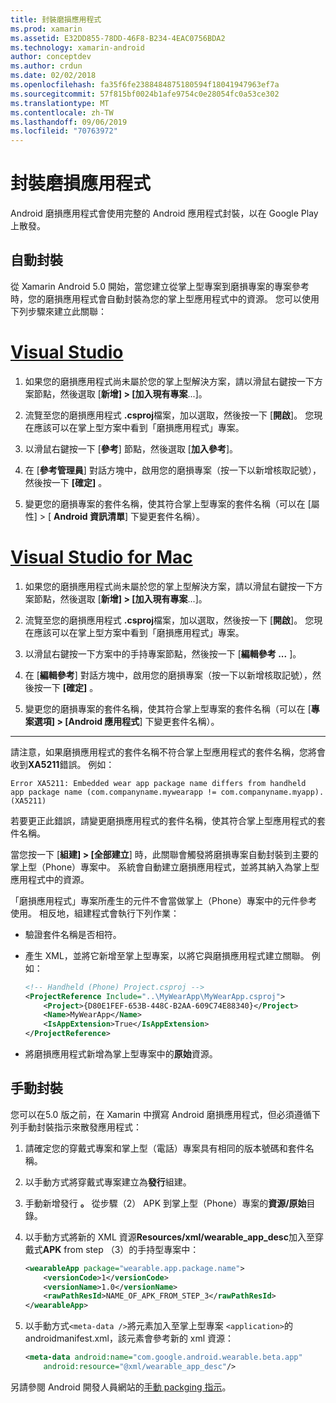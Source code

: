 ```yaml
---
title: 封裝磨損應用程式
ms.prod: xamarin
ms.assetid: E32DD855-78DD-46F8-B234-4EAC0756BDA2
ms.technology: xamarin-android
author: conceptdev
ms.author: crdun
ms.date: 02/02/2018
ms.openlocfilehash: fa35f6fe2388484875180594f18041947963ef7a
ms.sourcegitcommit: 57f815bf0024b1afe9754c0e28054fc0a53ce302
ms.translationtype: MT
ms.contentlocale: zh-TW
ms.lasthandoff: 09/06/2019
ms.locfileid: "70763972"
---
```

# <a name="packaging-wear-apps"></a>封裝磨損應用程式

Android 磨損應用程式會使用完整的 Android 應用程式封裝，以在 Google Play 上散發。 

## <a name="automatic-packaging"></a>自動封裝

從 Xamarin Android 5.0 開始，當您建立從掌上型專案到磨損專案的專案參考時，您的磨損應用程式會自動封裝為您的掌上型應用程式中的資源。 您可以使用下列步驟來建立此關聯： 

# <a name="visual-studiotabwindows"></a>[Visual Studio](#tab/windows)

1. 如果您的磨損應用程式尚未屬於您的掌上型解決方案，請以滑鼠右鍵按一下方案節點，然後選取 [**新增] > [加入現有專案**...]。

2. 流覽至您的磨損應用程式 **.csproj**檔案，加以選取，然後按一下 [**開啟**]。 您現在應該可以在掌上型方案中看到「磨損應用程式」專案。

3. 以滑鼠右鍵按一下 [**參考**] 節點，然後選取 [**加入參考**]。

4. 在 [**參考管理員**] 對話方塊中，啟用您的磨損專案（按一下以新增核取記號），然後按一下 **[確定]** 。

5. 變更您的磨損專案的套件名稱，使其符合掌上型專案的套件名稱（可以在 [屬性] > [ **Android 資訊清單**] 下變更套件名稱）。

# <a name="visual-studio-for-mactabmacos"></a>[Visual Studio for Mac](#tab/macos)

1. 如果您的磨損應用程式尚未屬於您的掌上型解決方案，請以滑鼠右鍵按一下方案節點，然後選取 [**新增] > [加入現有專案**...]。

2. 流覽至您的磨損應用程式 **.csproj**檔案，加以選取，然後按一下 [**開啟**]。 您現在應該可以在掌上型方案中看到「磨損應用程式」專案。

3. 以滑鼠右鍵按一下方案中的手持專案節點，然後按一下 [**編輯參考 ...** ]。

4. 在 [**編輯參考**] 對話方塊中，啟用您的磨損專案（按一下以新增核取記號），然後按一下 **[確定]** 。

5. 變更您的磨損專案的套件名稱，使其符合掌上型專案的套件名稱（可以在 [**專案選項] > [Android 應用程式**] 下變更套件名稱）。

-----

請注意，如果磨損應用程式的套件名稱不符合掌上型應用程式的套件名稱，您將會收到**XA5211**錯誤。 例如：

```shell
Error XA5211: Embedded wear app package name differs from handheld 
app package name (com.companyname.mywearapp != com.companyname.myapp). (XA5211)
```

若要更正此錯誤，請變更磨損應用程式的套件名稱，使其符合掌上型應用程式的套件名稱。

當您按一下 [**組建] > [全部建立**] 時，此關聯會觸發將磨損專案自動封裝到主要的掌上型（Phone）專案中。 系統會自動建立磨損應用程式，並將其納入為掌上型應用程式中的資源。

「磨損應用程式」專案所產生的元件不會當做掌上（Phone）專案中的元件參考使用。 相反地，組建程式會執行下列作業：

- 驗證套件名稱是否相符。 

- 產生 XML，並將它新增至掌上型專案，以將它與磨損應用程式建立關聯。 例如： 

    ```xml
    <!-- Handheld (Phone) Project.csproj -->
    <ProjectReference Include="..\MyWearApp\MyWearApp.csproj">
        <Project>{D80E1FEF-653B-448C-B2AA-609C74E88340}</Project>
        <Name>MyWearApp</Name>
        <IsAppExtension>True</IsAppExtension>
    </ProjectReference>
    ```

- 將磨損應用程式新增為掌上型專案中的**原始**資源。 

## <a name="manual-packaging"></a>手動封裝

您可以在5.0 版之前，在 Xamarin 中撰寫 Android 磨損應用程式，但必須遵循下列手動封裝指示來散發應用程式： 

1. 請確定您的穿戴式專案和掌上型（電話）專案具有相同的版本號碼和套件名稱。

2. 以手動方式將穿戴式專案建立為**發行**組建。

3. 手動新增發行 **。** 從步驟（2） APK 到掌上型（Phone）專案的**資源/原始**目錄。

4. 以手動方式將新的 XML 資源**Resources/xml/wearable_app_desc**加入至穿戴式**APK** from step （3）的手持型專案中：

    ```xml
    <wearableApp package="wearable.app.package.name">
        <versionCode>1</versionCode>
        <versionName>1.0</versionName>
        <rawPathResId>NAME_OF_APK_FROM_STEP_3</rawPathResId>
    </wearableApp>
    ```

5. 以手動方式`<meta-data />`將元素加入至掌上型專案 `<application>`的 androidmanifest.xml，該元素會參考新的 xml 資源：

    ```xml
    <meta-data android:name="com.google.android.wearable.beta.app"
        android:resource="@xml/wearable_app_desc"/>
    ```

另請參閱 Android 開發人員網站的[手動 packging 指示](https://developer.android.com/training/wearables/apps/packaging.html#PackageManually)。

